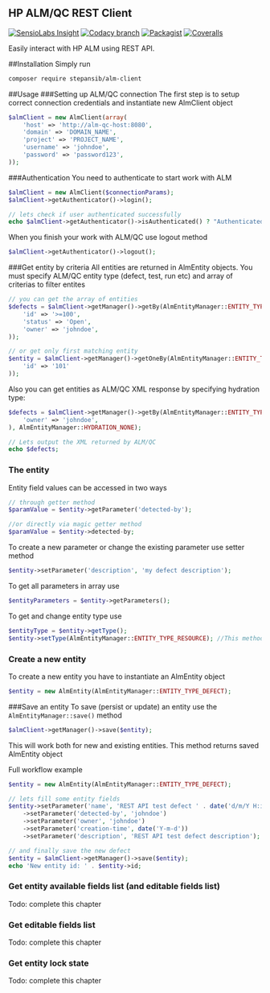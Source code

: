 ## HP ALM/QC REST Client   

[![SensioLabs Insight](https://img.shields.io/sensiolabs/i/03787473-bf91-4436-9173-5c395cea50d3.svg)](https://insight.sensiolabs.com/projects/03787473-bf91-4436-9173-5c395cea50d3)
[![Codacy branch](https://img.shields.io/codacy/1c4d056c8029418b8ffaf377994e96ce/master.svg)](https://www.codacy.com/app/stepan-sib/alm-client)
[![Packagist](https://img.shields.io/packagist/v/stepansib/alm-client.svg)](https://packagist.org/packages/stepansib/alm-client)
[![Coveralls](https://img.shields.io/coveralls/stepansib/alm-client.svg)](https://coveralls.io/github/stepansib/alm-client)

Easily interact with HP ALM using REST API. 

##Installation
Simply run
```bash
composer require stepansib/alm-client
```

##Usage
###Setting up ALM/QC connection
The first step is to setup correct connection credentials and instantiate new AlmClient object
```php
$almClient = new AlmClient(array(
    'host' => 'http://alm-qc-host:8080',
    'domain' => 'DOMAIN_NAME',
    'project' => 'PROJECT_NAME',
    'username' => 'johndoe',
    'password' => 'password123',
));
```

###Authentication
You need to authenticate to start work with ALM
```php
$almClient = new AlmClient($connectionParams);
$almClient->getAuthenticator()->login();

// lets check if user authenticated successfully
echo $almClient->getAuthenticator()->isAuthenticated() ? "Authenticated" : "Not authenticated";
```

When you finish your work with ALM/QC use logout method
```php
$almClient->getAuthenticator()->logout();
```

###Get entity by criteria
All entities are returned in AlmEntity objects. You must specify ALM/QC entity type (defect, test, run etc) and array of criterias to filter entites
```php
// you can get the array of entities
$defects = $almClient->getManager()->getBy(AlmEntityManager::ENTITY_TYPE_DEFECT, array(
    'id' => '>=100',
    'status' => 'Open',
    'owner' => 'johndoe',
));

// or get only first matching entity
$entity = $almClient->getManager()->getOneBy(AlmEntityManager::ENTITY_TYPE_DEFECT, array(
    'id' => '101'
));
```
Also you can get entities as ALM/QC XML response by specifying hydration type:
```php
$defects = $almClient->getManager()->getBy(AlmEntityManager::ENTITY_TYPE_DEFECT, array(
    'owner' => 'johndoe',
), AlmEntityManager::HYDRATION_NONE);

// Lets output the XML returned by ALM/QC
echo $defects;
```

### The entity
Entity field values can be accessed in two ways
```php
// through getter method
$paramValue = $entity->getParameter('detected-by');

//or directly via magic getter method 
$paramValue = $entity->detected-by;
```

To create a new parameter or change the existing parameter use setter method 
```php
$entity->setParameter('description', 'my defect description');
```

To get all parameters in array use 
```php
$entityParameters = $entity->getParameters();
```

To get and change entity type use
```php
$entityType = $entity->getType();
$entity->setType(AlmEntityManager::ENTITY_TYPE_RESOURCE); //This method also called in AlmEntity::__construct
```

### Create a new entity
To create a new entity you have to instantiate an AlmEntity object
```php
$entity = new AlmEntity(AlmEntityManager::ENTITY_TYPE_DEFECT);
```

###Save an entity
To save (persist or update) an entity use the `AlmEntityManager::save()` method
```php
$almClient->getManager()->save($entity);
```
This will work both for new and existing entities. This method returns saved AlmEntity object

Full workflow example
```php
$entity = new AlmEntity(AlmEntityManager::ENTITY_TYPE_DEFECT);

// lets fill some entity fields
$entity->setParameter('name', 'REST API test defect ' . date('d/m/Y H:i:s'))
    ->setParameter('detected-by', 'johndoe')
    ->setParameter('owner', 'johndoe')
    ->setParameter('creation-time', date('Y-m-d'))
    ->setParameter('description', 'REST API test defect description');

// and finally save the new defect
$entity = $almClient->getManager()->save($entity);
echo 'New entity id: ' . $entity->id;
```

### Get entity available fields list (and editable fields list)
Todo: complete this chapter

### Get editable fields list
Todo: complete this chapter

### Get entity lock state
Todo: complete this chapter
